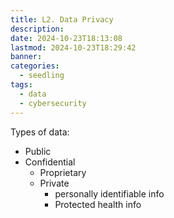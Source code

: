 ```yaml
---
title: L2. Data Privacy
description: 
date: 2024-10-23T18:13:08
lastmod: 2024-10-23T18:29:42
banner: 
categories:
  - seedling
tags:
  - data
  - cybersecurity
---
```

Types of data:  
- Public  
- Confidential  
	- Proprietary  
	- Private  
		- personally identifiable info  
		- Protected health info  
  
